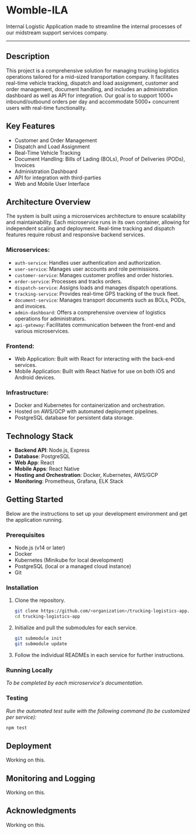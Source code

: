 # Womble-ILA
Internal Logistic Application made to streamline the internal processes of our midstream support services company. 

---

## Description

This project is a comprehensive solution for managing trucking logistics operations tailored for a mid-sized transportation company. It facilitates real-time vehicle tracking, dispatch and load assignment, customer and order management, document handling, and includes an administration dashboard as well as API for integration. Our goal is to support 1000+ inbound/outbound orders per day and accommodate 5000+ concurrent users with real-time functionality.

## Key Features

- Customer and Order Management
- Dispatch and Load Assignment
- Real-Time Vehicle Tracking
- Document Handling: Bills of Lading (BOLs), Proof of Deliveries (PODs), Invoices
- Administration Dashboard
- API for integration with third-parties
- Web and Mobile User Interface

## Architecture Overview

The system is built using a microservices architecture to ensure scalability and maintainability. Each microservice runs in its own container, allowing for independent scaling and deployment. Real-time tracking and dispatch features require robust and responsive backend services.

### Microservices:

- `auth-service`: Handles user authentication and authorization.
- `user-service`: Manages user accounts and role permissions.
- `customer-service`: Manages customer profiles and order histories.
- `order-service`: Processes and tracks orders.
- `dispatch-service`: Assigns loads and manages dispatch operations.
- `tracking-service`: Provides real-time GPS tracking of the truck fleet.
- `document-service`: Manages transport documents such as BOLs, PODs, and invoices.
- `admin-dashboard`: Offers a comprehensive overview of logistics operations for administrators.
- `api-gateway`: Facilitates communication between the front-end and various microservices.

### Frontend:

- Web Application: Built with React for interacting with the back-end services.
- Mobile Application: Built with React Native for use on both iOS and Android devices.

### Infrastructure:

- Docker and Kubernetes for containerization and orchestration.
- Hosted on AWS/GCP with automated deployment pipelines.
- PostgreSQL database for persistent data storage.

## Technology Stack

- **Backend API**: Node.js, Express
- **Database**: PostgreSQL
- **Web App**: React
- **Mobile Apps**: React Native
- **Hosting and Orchestration**: Docker, Kubernetes, AWS/GCP
- **Monitoring**: Prometheus, Grafana, ELK Stack

## Getting Started

Below are the instructions to set up your development environment and get the application running.

### Prerequisites

- Node.js (v14 or later)
- Docker
- Kubernetes (Minikube for local development)
- PostgreSQL (local or a managed cloud instance)
- Git

### Installation

1. Clone the repository.
   ```sh
   git clone https://github.com/<organization>/trucking-logistics-app.git
   cd trucking-logistics-app
   ```
2. Initialize and pull the submodules for each service.
   ```sh
   git submodule init
   git submodule update
   ```
3. Follow the individual READMEs in each service for further instructions.

### Running Locally

_To be completed by each microservice's documentation._

### Testing

_Run the automated test suite with the following command (to be customized per service):_

```sh
npm test
```

## Deployment

Working on this.

## Monitoring and Logging

Working on this.

## Acknowledgments

Working on this.


